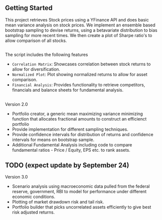 
## Getting Started

This project retrieves Stock prices using a YFinance API and does basic mean variance analysis on stock prices. We implement an ensemble based bootstrap sampling to devise returns, using a betavariate distribution to bias sampling for more recent times. We then create a plot of Sharpe ratio's to allow comparison of all stocks. 

## 
The script includes the following features
- `Correlation Matrix`: Showcases correlation between stock returns to allow for diversification. 
- `Normalized Plot`: Plot showing normalized returns to allow for asset comparison.
- `Financial Analysis`: Provides functionality to retrieve competitors, financials and balance sheets for fundamental analysis.

##
Version 2.0 
- Portfolio creator, a generic mean maximizing variance minimizing function that allocates fractional amounts to construct an efficienct portfolio
- Provide implementation for different sampling techniques.
- Provide confidence intervals for distribution of returns and confidence intervals for means on bootstrap sample.
- Additional Fundamental Analysis including code to compare fundamental ratios - Price / Equity, EPS etc. to rank assets. 

## TODO (expect update by September 24)
Version 3.0
- Scenario analysis using macroeconomic data pulled from the federal reserve, government, RBI to model for performance under different economic conditions.
- Plotting of market drawdown risk and tail risk. 
- Portfolio builder that picks uncorrelated assets efficiently to give best risk adjusted returns. 

